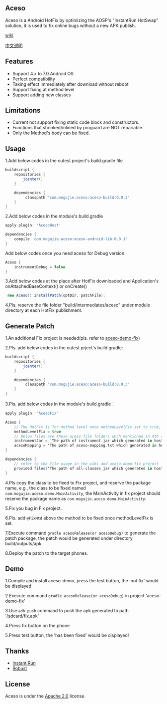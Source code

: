 ## Aceso

Aceso is a Android HotFix by optimizing the AOSP's "InstantRun HotSwap" solution, it is used to fix online bugs without a new APK publish.

[wiki](https://github.com/meili/Aceso/wiki)

[中文说明](README-zh.md)


## Features

- Support 4.x to 7.0 Android OS
- Perfect compatibility 
- Taking effect immediately after download without reboot
- Support fixing at method level
- Support adding new classes

## Limitations

- Current not support fixing static code block and constructors.
- Functions that shrinked/inlined by proguard are NOT repariable.
- Only the Method's body can be fixed.


## Usage
1.Add below codes in the outest project's build.gradle file

```groovy
buildscript {
    repositories {
        jcenter()
    }

    dependencies {
         classpath 'com.mogujie.aceso:aceso-build:0.0.3'
    }
}
```

2.Add below codes in the module's build.gradle

```groovy
apply plugin: 'AcesoHost'

dependencies {
    compile 'com.mogujie.aceso:aceso-android-lib:0.0.1'
}

```

Add below codes once you need aceso for Debug version.

```groovy
Aceso {
    instrumentDebug = false
}
```

3.Add below codes at the place after HotFix downloaded and Application's onAttachedBaseContext() or onCreate() 

```java
 new Aceso().installPatch(optDir, patchFile);
```
4.Pls. reserve the file folder "build/intermediates/aceso" under module directory at each HotFix publishment.
 
## Generate Patch
1.An additional Fix project is needed(pls. refer to [aceso-demo-fix](aceso-demo-fix))

2.Pls. add below codes in the outest prject's build.gradle:

```groovy
buildscript {
    repositories {
        jcenter()
    }

    dependencies {
         classpath 'com.mogujie.aceso:aceso-build:0.0.3'
    }
}
```

3.Pls. add below codes in the module's build.gradle：

```groovy
apply plugin: 'AcesoFix'

Aceso {
    // The HotFix is for method level once methodLevelFix set to true, i.e., only fix the designated method, the annotation @FixMtd should be added above the method to be fixed. Once set to false, the HotFix is for class level. 
    methodLevelFix = true
    // Below files are those aceso file folders whch mentioned in 4th step of Usage, pls. refer to the file usage in the wiki.
    instrumentJar = ‘The path of instrument.jar which generated in host project’
    acesoMapping = ‘The path of aceso-mapping.txt which generated in host project’
}

dependencies {
	// refer to the file usage in the wiki and aceso-demo-fix project
    provided files(‘The path of all-classes.jar which generated in host project’)
}

```
 
4.Pls copy the class to be fixed to Fix project, and reserve the package name, e.g., the class to be fixed named  `com.mogujie.aceso.demo.MainActivity`, the MainActivity in fix project should reserve the package name as `com.mogujie.aceso.demo.MainActivity`.

5.Fix you bug in Fix project.

6.Pls. add `@FixMtd` above the method to be fixed once methodLevelFix is set.

7.Execute command `gradle acesoRelease(or acesoDebug)` to generate the patch package, the patch would be generated under directory build/outputs/apk

8.Deploy the patch to the target phones.

## Demo
1.Compile and install aceso-demo, press the test button, the 'not fix' would be displayed

2.Execute command `gradle acesoRelease(or acesoDebug)` in project 'aceso-demo-fix'

3.Use `adb push` command to push the apk generated to path '/sdcard/fix.apk'

4.Press fix button on the phone

5.Press test button, the 'has been fixed' would be displayed!

 
## Thanks
- [Instant Run](https://developer.android.com/studio/run/index.html#instant-run)
- [Robust](http://tech.meituan.com/android_robust.html)


## License

Aceso is under the [Apache 2.0](LICENSE) license.
